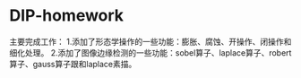 # DIP-homework
主要完成工作： 
1.添加了形态学操作的一些功能：膨胀、腐蚀、开操作、闭操作和细化处理。
2.添加了图像边缘检测的一些功能：sobel算子、laplace算子、robert算子、gauss算子跟和laplace素描。
